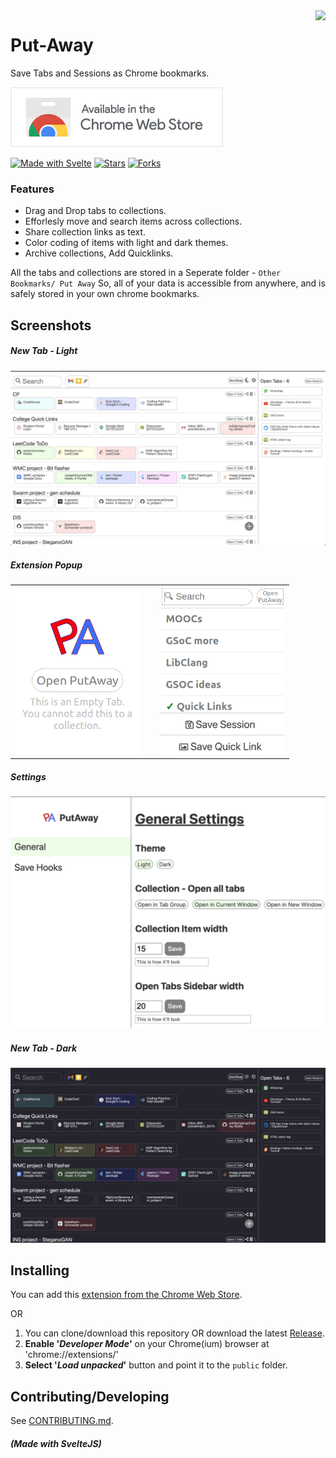 <img src="./public/images/logo128.png" align="right">

# Put-Away

Save Tabs and Sessions as Chrome bookmarks.

<a href="https://chrome.google.com/webstore/detail/putaway-tab-management/fkfhaaminmefilpjiapgokmlbjfokafa/"><img src="./images/chrome-webstore.png"></a>

[![Made with Svelte](https://img.shields.io/static/v1?label=Made%20with&message=SvelteJS&color=red&logo=svelte)](https://svelte.dev/)
[![Stars](https://img.shields.io/github/stars/mannprerak2/putaway?logo=github&style=flat&color=green)](https://github.com/mannprerak2/nearby_connections)
[![Forks](https://img.shields.io/github/forks/mannprerak2/putaway?logo=github&style=flat&color=purple)](https://github.com/mannprerak2/nearby_connections)

### Features
- Drag and Drop tabs to collections.
- Efforlesly move and search items across collections.
- Share collection links as text.
- Color coding of items with light and dark themes.
- Archive collections, Add Quicklinks.

All the tabs and collections are stored in a Seperate folder - `Other Bookmarks/ Put Away`
So, all of your data is accessible from anywhere,
and is safely stored in your own chrome bookmarks.

## Screenshots
##### New Tab - Light
<img src="./images/new-tab.png" alt="Light Theme">

##### Extension Popup
<table>
    <td><img src="./images/popup-empty.png" width="200px"></td>
    <td>&nbsp</td>
    <td><img src="./images/popup.png" width="200px"></td>
</table>

##### Settings
<img src="./images/settings.png" alt="Settings Page">

##### New Tab - Dark
<img src="./images/new-tab-dark.png" alt="Dark Theme">

## Installing
You can add this [extension from the Chrome Web Store](https://chrome.google.com/webstore/detail/putaway-tab-management/fkfhaaminmefilpjiapgokmlbjfokafa/).

OR

1. You can clone/download this repository OR download the latest [Release](https://github.com/mannprerak2/putaway/releases).
2. **Enable '_Developer Mode_'** on your Chrome(ium) browser at 'chrome://extensions/'
3. **Select '_Load unpacked_'** button and point it to the `public` folder.

## Contributing/Developing

See [CONTRIBUTING.md](./CONTRIBUTING.md).

##### (Made with SvelteJS)